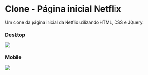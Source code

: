 # Clone - Página inicial Netflix

<p>
Um clone da página inicial da Netflix utilizando HTML, CSS e JQuery.
</p>

### Desktop
![](https://i.imgur.com/MpLL5U6.png)

### Mobile
![](https://i.imgur.com/j0L1Jqd.png)
